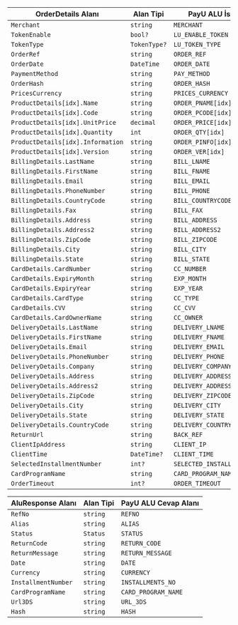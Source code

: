 | OrderDetails Alanı | Alan Tipi | PayU ALU İstek Alanı |
| ----             | ---       | ---                 |
| `Merchant` | `string` | `MERCHANT` |
| `TokenEnable` | `bool?` | `LU_ENABLE_TOKEN` |
| `TokenType` | `TokenType?` | `LU_TOKEN_TYPE` |
| `OrderRef` | `string` | `ORDER_REF` |
| `OrderDate` | `DateTime` | `ORDER_DATE` |
| `PaymentMethod` | `string` | `PAY_METHOD` |
| `OrderHash` | `string` | `ORDER_HASH` |
| `PricesCurrency` | `string` | `PRICES_CURRENCY` |
| `ProductDetails[idx].Name` | `string` | `ORDER_PNAME[idx]` |
| `ProductDetails[idx].Code` | `string` | `ORDER_PCODE[idx]` |
| `ProductDetails[idx].UnitPrice` | `decimal` | `ORDER_PRICE[idx]` |
| `ProductDetails[idx].Quantity` | `int` | `ORDER_QTY[idx]` |
| `ProductDetails[idx].Information` | `string` | `ORDER_PINFO[idx]` |
| `ProductDetails[idx].Version` | `string` | `ORDER_VER[idx]` |
| `BillingDetails.LastName` | `string` | `BILL_LNAME` |
| `BillingDetails.FirstName` | `string` | `BILL_FNAME` |
| `BillingDetails.Email` | `string` | `BILL_EMAIL` |
| `BillingDetails.PhoneNumber` | `string` | `BILL_PHONE` |
| `BillingDetails.CountryCode` | `string` | `BILL_COUNTRYCODE` |
| `BillingDetails.Fax` | `string` | `BILL_FAX` |
| `BillingDetails.Address` | `string` | `BILL_ADDRESS` |
| `BillingDetails.Address2` | `string` | `BILL_ADDRESS2` |
| `BillingDetails.ZipCode` | `string` | `BILL_ZIPCODE` |
| `BillingDetails.City` | `string` | `BILL_CITY` |
| `BillingDetails.State` | `string` | `BILL_STATE` |
| `CardDetails.CardNumber` | `string` | `CC_NUMBER` |
| `CardDetails.ExpiryMonth` | `string` | `EXP_MONTH` |
| `CardDetails.ExpiryYear` | `string` | `EXP_YEAR` |
| `CardDetails.CardType` | `string` | `CC_TYPE` |
| `CardDetails.CVV` | `string` | `CC_CVV` |
| `CardDetails.CardOwnerName` | `string` | `CC_OWNER` |
| `DeliveryDetails.LastName` | `string` | `DELIVERY_LNAME` |
| `DeliveryDetails.FirstName` | `string` | `DELIVERY_FNAME` |
| `DeliveryDetails.Email` | `string` | `DELIVERY_EMAIL` |
| `DeliveryDetails.PhoneNumber` | `string` | `DELIVERY_PHONE` |
| `DeliveryDetails.Company` | `string` | `DELIVERY_COMPANY` |
| `DeliveryDetails.Address` | `string` | `DELIVERY_ADDRESS` |
| `DeliveryDetails.Address2` | `string` | `DELIVERY_ADDRESS2` |
| `DeliveryDetails.ZipCode` | `string` | `DELIVERY_ZIPCODE` |
| `DeliveryDetails.City` | `string` | `DELIVERY_CITY` |
| `DeliveryDetails.State` | `string` | `DELIVERY_STATE` |
| `DeliveryDetails.CountryCode` | `string` | `DELIVERY_COUNTRYCODE` |
| `ReturnUrl` | `string` | `BACK_REF` |
| `ClientIpAddress` | `string` | `CLIENT_IP` |
| `ClientTime` | `DateTime?` | `CLIENT_TIME` |
| `SelectedInstallmentNumber` | `int?` | `SELECTED_INSTALLMENTS_NUMBER` |
| `CardProgramName` | `string` | `CARD_PROGRAM_NAME` |
| `OrderTimeout` | `int?` | `ORDER_TIMEOUT` |

| AluResponse Alanı | Alan Tipi | PayU ALU Cevap Alanı |
| ----             | ---       | ---                 |
| `RefNo` | `string` | `REFNO` |
| `Alias` | `string` | `ALIAS` |
| `Status` | `Status` | `STATUS` |
| `ReturnCode` | `string` | `RETURN_CODE` |
| `ReturnMessage` | `string` | `RETURN_MESSAGE` |
| `Date` | `string` | `DATE` |
| `Currency` | `string` | `CURRENCY` |
| `InstallmentNumber` | `string` | `INSTALLMENTS_NO` |
| `CardProgramName` | `string` | `CARD_PROGRAM_NAME` |
| `Url3DS` | `string` | `URL_3DS` |
| `Hash` | `string` | `HASH` |
